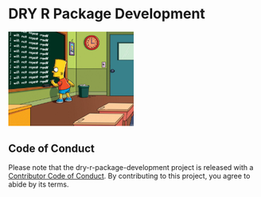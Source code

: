 
<!-- README.md is generated from README.Rmd. Please edit that file -->

# DRY R Package Development

<img src="media/simpsons.png" width="50%" />

## Code of Conduct

Please note that the dry-r-package-development project is released with
a [Contributor Code of
Conduct](https://contributor-covenant.org/version/2/1/CODE_OF_CONDUCT.html).
By contributing to this project, you agree to abide by its terms.
